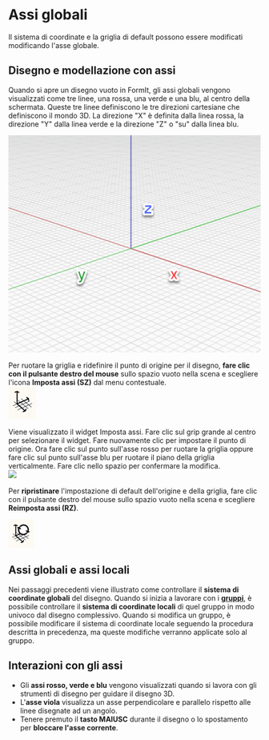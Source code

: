 # Assi globali

Il sistema di coordinate e la griglia di default possono essere modificati modificando l'asse globale.

## Disegno e modellazione con assi

Quando si apre un disegno vuoto in FormIt, gli assi globali vengono visualizzati come tre linee, una rossa, una verde e una blu, al centro della schermata. Queste tre linee definiscono le tre direzioni cartesiane che definiscono il mondo 3D. La direzione "X" è definita dalla linea rossa, la direzione "Y" dalla linea verde e la direzione "Z" o "su" dalla linea blu.

![](../.gitbook/assets/axis.png)

Per ruotare la griglia e ridefinire il punto di origine per il disegno, **fare clic con il pulsante destro del mouse** sullo spazio vuoto nella scena e scegliere l'icona **Imposta assi (SZ)** dal menu contestuale.\
![](<../.gitbook/assets/guid-d035d02f-480d-44a2-ae80-4b4fbf3a6117-low (1).png>)

Viene visualizzato il widget Imposta assi. Fare clic sul grip grande al centro per selezionare il widget. Fare nuovamente clic per impostare il punto di origine. Ora fare clic sul punto sull'asse rosso per ruotare la griglia oppure fare clic sul punto sull'asse blu per ruotare il piano della griglia verticalmente. Fare clic nello spazio per confermare la modifica.\
![](../.gitbook/assets/2021-01-14\_12-30-10.gif)

Per **ripristinare** l'impostazione di default dell'origine e della griglia, fare clic con il pulsante destro del mouse sullo spazio vuoto nella scena e scegliere **Reimposta assi (RZ)**.

![](../.gitbook/assets/guid-eb26f44b-70b2-404a-8a7c-57d094d888c3-low.png)

## Assi globali e assi locali

Nei passaggi precedenti viene illustrato come controllare il **sistema di coordinate globali** del disegno. Quando si inizia a lavorare con i [**gruppi**](groups.md), è possibile controllare il **sistema di coordinate locali** di quel gruppo in modo univoco dal disegno complessivo. Quando si modifica un gruppo, è possibile modificare il sistema di coordinate locale seguendo la procedura descritta in precedenza, ma queste modifiche verranno applicate solo al gruppo.

## Interazioni con gli assi

* Gli **assi rosso, verde e blu** vengono visualizzati quando si lavora con gli strumenti di disegno per guidare il disegno 3D.
* L'**asse viola** visualizza un asse perpendicolare e parallelo rispetto alle linee disegnate ad un angolo.
* Tenere premuto il **tasto MAIUSC** durante il disegno o lo spostamento per **bloccare l'asse corrente**.
